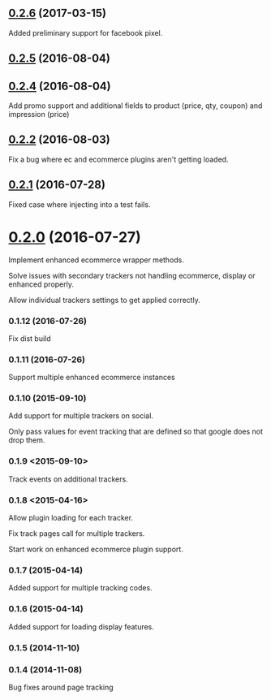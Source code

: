 <a name="0.2.6"></a>
## [0.2.6](https://github.com/laffer1/angular-google-analytics/compare/0.2.5...v0.2.6) (2017-03-15)

Added preliminary support for facebook pixel.


<a name="0.2.5"></a>
## [0.2.5](https://github.com/laffer1/angular-google-analytics/compare/0.2.4...v0.2.5) (2016-08-04)



<a name="0.2.4"></a>
## [0.2.4](https://github.com/laffer1/angular-google-analytics/compare/0.2.3...v0.2.4) (2016-08-04)

Add promo support and additional fields to product (price, qty, coupon) and impression (price)

<a name="0.2.2"></a>
## [0.2.2](https://github.com/laffer1/angular-google-analytics/compare/0.2.1...v0.2.2) (2016-08-03)

Fix a bug where ec and ecommerce plugins aren't getting loaded.

<a name="0.2.1"></a>
## [0.2.1](https://github.com/laffer1/angular-google-analytics/compare/0.2.0...v0.2.1) (2016-07-28)

Fixed case where injecting into a test fails.

<a name="0.2.0"></a>
# [0.2.0](https://github.com/laffer1/angular-google-analytics/compare/0.1.12...v0.2.0) (2016-07-27)

Implement enhanced ecommerce wrapper methods. 

Solve issues with secondary trackers not handling ecommerce, display or enhanced properly.

Allow individual trackers settings to get applied correctly.

<a name="0.1.12"></a>
### 0.1.12 (2016-07-26)

Fix dist build

<a name="0.1.11"></a>
### 0.1.11 (2016-07-26)

Support multiple enhanced ecommerce instances

<a name="0.1.10"></a>
### 0.1.10 (2015-09-10)

Add support for multiple trackers on
social. 

Only pass values for event tracking that are
defined so that google does not drop them.

<a name="0.1.9"></a>
### 0.1.9 <2015-09-10>

Track events on additional trackers.

<a name="0.1.8"></a>
### 0.1.8 <2015-04-16>

Allow plugin loading for each tracker.

Fix track pages call for multiple trackers.

Start work on enhanced ecommerce plugin support.

<a name="0.1.7"></a>
### 0.1.7 (2015-04-14)

Added support for multiple tracking codes.

<a name="0.1.6"></a>
### 0.1.6 (2015-04-14)

Added support for loading display features.

<a name="0.1.5"></a>
### 0.1.5 (2014-11-10)


<a name="0.1.4"></a>
### 0.1.4 (2014-11-08)
Bug fixes around page tracking

